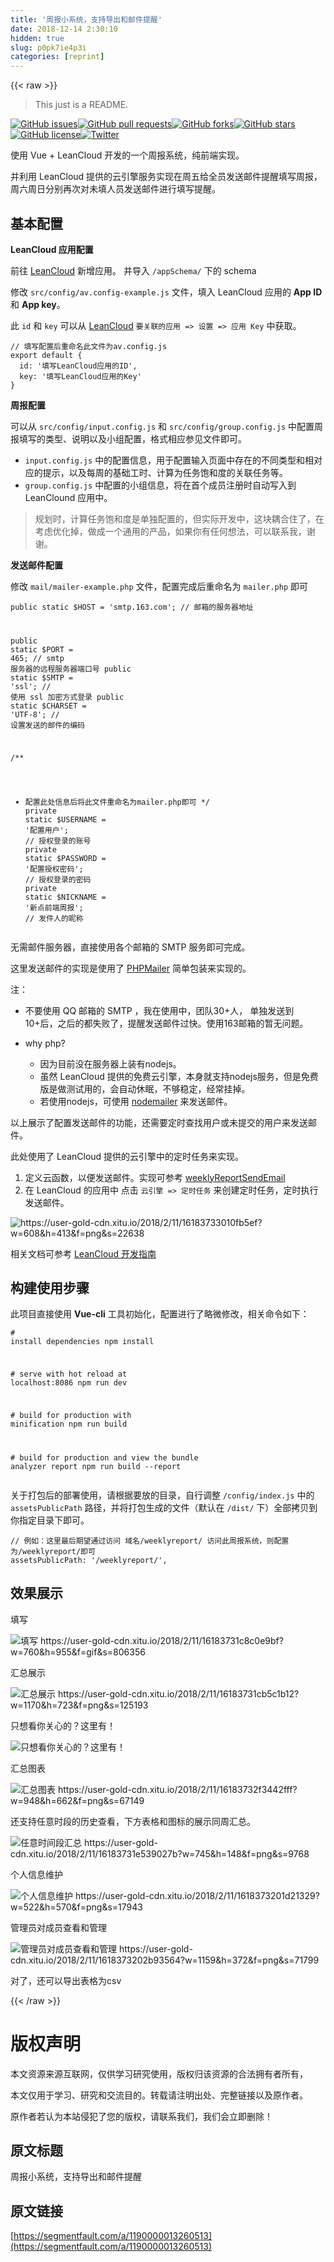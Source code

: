 ```yaml
---
title: '周报小系统，支持导出和邮件提醒' 
date: 2018-12-14 2:30:10
hidden: true
slug: p0pk7ie4p3i
categories: [reprint]
---
```


{{< raw >}}

                    
<blockquote>This just is a README.</blockquote>
<p><a href="https://github.com/cdswyda/weekly-report/issues" rel="nofollow noreferrer" target="_blank"><span class="img-wrap"><img data-src="/img/remote/1460000013260535" src="https://static.alili.tech/img/remote/1460000013260535" alt="GitHub issues" title="GitHub issues" style="cursor: pointer; display: inline;"></span></a><a href="https://github.com/cdswyda/weekly-report/pulls" rel="nofollow noreferrer" target="_blank"><span class="img-wrap"><img data-src="/img/remote/1460000013260536" src="https://static.alili.tech/img/remote/1460000013260536" alt="GitHub pull requests" title="GitHub pull requests" style="cursor: pointer; display: inline;"></span></a><a href="https://github.com/cdswyda/weekly-report/network" rel="nofollow noreferrer" target="_blank"><span class="img-wrap"><img data-src="/img/remote/1460000013260537" src="https://static.alili.tech/img/remote/1460000013260537" alt="GitHub forks" title="GitHub forks" style="cursor: pointer; display: inline;"></span></a><a href="https://github.com/cdswyda/weekly-report/stargazers" rel="nofollow noreferrer" target="_blank"><span class="img-wrap"><img data-src="/img/remote/1460000013260538" src="https://static.alili.tech/img/remote/1460000013260538" alt="GitHub stars" title="GitHub stars" style="cursor: pointer; display: inline;"></span></a><a href="https://github.com/cdswyda/weekly-report/blob/master/LICENSE" rel="nofollow noreferrer" target="_blank"><span class="img-wrap"><img data-src="/img/remote/1460000013260539" src="https://static.alili.tech/img/remote/1460000013260539" alt="GitHub license" title="GitHub license" style="cursor: pointer; display: inline;"></span></a><a href="https://twitter.com/intent/tweet?text=Wow:&amp;url=https%3A%2F%2Fgithub.com%2Fcdswyda%2Fweekly-report" rel="nofollow noreferrer" target="_blank"><span class="img-wrap"><img data-src="/img/remote/1460000013260540" src="https://static.alili.tech/img/remote/1460000013260540" alt="Twitter" title="Twitter" style="cursor: pointer; display: inline;"></span></a></p>
<p>使用 Vue + LeanCloud 开发的一个周报系统，纯前端实现。</p>
<p>并利用 LeanCloud 提供的云引擎服务实现在周五给全员发送邮件提醒填写周报，周六周日分别再次对未填人员发送邮件进行填写提醒。</p>
<h2 id="articleHeader0">基本配置</h2>
<p><strong>LeanCloud 应用配置</strong></p>
<p>前往 <a href="https://leancloud.cn/" rel="nofollow noreferrer" target="_blank">LeanCloud</a> 新增应用。 并导入 <code>/appSchema/</code> 下的 schema</p>
<p>修改 <code>src/config/av.config-example.js</code> 文件，填入 LeanCloud 应用的 <strong>App ID</strong> 和 <strong>App key</strong>。</p>
<p>此 <code>id</code> 和 <code>key</code> 可以从 <a href="https://leancloud.cn/" rel="nofollow noreferrer" target="_blank">LeanCloud</a>  <code>要关联的应用 =&gt; 设置 =&gt; 应用 Key</code> 中获取。</p>
<div class="widget-codetool" style="display:none;">
      <div class="widget-codetool--inner">
      <span class="selectCode code-tool" data-toggle="tooltip" data-placement="top" title="" data-original-title="全选"></span>
      <span type="button" class="copyCode code-tool" data-toggle="tooltip" data-placement="top" data-clipboard-text="// 填写配置后重命名此文件为av.config.js
export default {
  id: '填写LeanCloud应用的ID',
  key: '填写LeanCloud应用的Key'
}" title="" data-original-title="复制"></span>
      <span type="button" class="saveToNote code-tool" data-toggle="tooltip" data-placement="top" title="" data-original-title="放进笔记"></span>
      </div>
      </div><pre class="javascript hljs"><code class="js"><span class="hljs-comment">// 填写配置后重命名此文件为av.config.js</span>
<span class="hljs-keyword">export</span> <span class="hljs-keyword">default</span> {
  <span class="hljs-attr">id</span>: <span class="hljs-string">'填写LeanCloud应用的ID'</span>,
  <span class="hljs-attr">key</span>: <span class="hljs-string">'填写LeanCloud应用的Key'</span>
}</code></pre>
<p><strong>周报配置</strong></p>
<p>可以从 <code>src/config/input.config.js</code> 和  <code>src/config/group.config.js</code> 中配置周报填写的类型、说明以及小组配置，格式相应参见文件即可。</p>
<ul>
<li>
<code>input.config.js</code> 中的配置信息，用于配置输入页面中存在的不同类型和相对应的提示，以及每周的基础工时、计算为任务饱和度的关联任务等。</li>
<li>
<code>group.config.js</code> 中配置的小组信息，将在首个成员注册时自动写入到 LeanClound 应用中。</li>
</ul>
<blockquote>规划时，计算任务饱和度是单独配置的，但实际开发中，这块耦合住了，在考虑优化掉，做成一个通用的产品，如果你有任何想法，可以联系我，谢谢。</blockquote>
<p><strong>发送邮件配置</strong></p>
<p>修改 <code>mail/mailer-example.php</code> 文件，配置完成后重命名为 <code>mailer.php</code> 即可</p>
<div class="widget-codetool" style="display:none;">
      <div class="widget-codetool--inner">
      <span class="selectCode code-tool" data-toggle="tooltip" data-placement="top" title="" data-original-title="全选"></span>
      <span type="button" class="copyCode code-tool" data-toggle="tooltip" data-placement="top" data-clipboard-text="public static $HOST = 'smtp.163.com'; // 邮箱的服务器地址
public static $PORT = 465; // smtp 服务器的远程服务器端口号
public static $SMTP = 'ssl'; // 使用 ssl 加密方式登录
public static $CHARSET = 'UTF-8'; // 设置发送的邮件的编码

/**
 * 配置此处信息后将此文件重命名为mailer.php即可
 */
private static $USERNAME = '配置用户'; // 授权登录的账号
private static $PASSWORD = '配置授权密码'; // 授权登录的密码
private static $NICKNAME = '新点前端周报'; // 发件人的昵称" title="" data-original-title="复制"></span>
      <span type="button" class="saveToNote code-tool" data-toggle="tooltip" data-placement="top" title="" data-original-title="放进笔记"></span>
      </div>
      </div><pre class="php hljs"><code class="php"><span class="hljs-keyword">public</span> <span class="hljs-keyword">static</span> $HOST = <span class="hljs-string">'smtp.163.com'</span>; <span class="hljs-comment">// 邮箱的服务器地址</span>
<span class="hljs-keyword">public</span> <span class="hljs-keyword">static</span> $PORT = <span class="hljs-number">465</span>; <span class="hljs-comment">// smtp 服务器的远程服务器端口号</span>
<span class="hljs-keyword">public</span> <span class="hljs-keyword">static</span> $SMTP = <span class="hljs-string">'ssl'</span>; <span class="hljs-comment">// 使用 ssl 加密方式登录</span>
<span class="hljs-keyword">public</span> <span class="hljs-keyword">static</span> $CHARSET = <span class="hljs-string">'UTF-8'</span>; <span class="hljs-comment">// 设置发送的邮件的编码</span>

<span class="hljs-comment">/**
 * 配置此处信息后将此文件重命名为mailer.php即可
 */</span>
<span class="hljs-keyword">private</span> <span class="hljs-keyword">static</span> $USERNAME = <span class="hljs-string">'配置用户'</span>; <span class="hljs-comment">// 授权登录的账号</span>
<span class="hljs-keyword">private</span> <span class="hljs-keyword">static</span> $PASSWORD = <span class="hljs-string">'配置授权密码'</span>; <span class="hljs-comment">// 授权登录的密码</span>
<span class="hljs-keyword">private</span> <span class="hljs-keyword">static</span> $NICKNAME = <span class="hljs-string">'新点前端周报'</span>; <span class="hljs-comment">// 发件人的昵称</span></code></pre>
<p>无需邮件服务器，直接使用各个邮箱的 SMTP 服务即可完成。</p>
<p>这里发送邮件的实现是使用了 <a href="https://github.com/PHPMailer/PHPMailer" rel="nofollow noreferrer" target="_blank">PHPMailer</a> 简单包装来实现的。</p>
<p>注：</p>
<ul>
<li>不要使用 QQ 邮箱的 SMTP ，我在使用中，团队30+人， 单独发送到10+后，之后的都失败了，提醒发送邮件过快。使用163邮箱的暂无问题。</li>
<li>
<p>why php?</p>
<ul>
<li>因为目前没在服务器上装有nodejs。</li>
<li>虽然 LeanCloud 提供的免费云引擎，本身就支持nodejs服务，但是免费版是做测试用的，会自动休眠，不够稳定，经常挂掉。</li>
<li>若使用nodejs，可使用 <a href="https://github.com/nodemailer/nodemailer" rel="nofollow noreferrer" target="_blank">nodemailer</a> 来发送邮件。</li>
</ul>
</li>
</ul>
<p>以上展示了配置发送邮件的功能，还需要定时查找用户或未提交的用户来发送邮件。</p>
<p>此处使用了 LeanCloud 提供的云引擎中的定时任务来实现。</p>
<ol>
<li>定义云函数，以便发送邮件。实现可参考 <a href="https://github.com/cdswyda/weeklyReportSendEmail" rel="nofollow noreferrer" target="_blank">weeklyReportSendEmail</a>
</li>
<li>在 LeanCloud 的应用中 点击 <code>云引擎 =&gt; 定时任务</code> 来创建定时任务，定时执行发送邮件。</li>
</ol>
<p><span class="img-wrap"><img data-src="/img/remote/1460000013260518?w=608&amp;h=413" src="https://static.alili.tech/img/remote/1460000013260518?w=608&amp;h=413" alt="https://user-gold-cdn.xitu.io/2018/2/11/16183733010fb5ef?w=608&amp;h=413&amp;f=png&amp;s=22638" title="https://user-gold-cdn.xitu.io/2018/2/11/16183733010fb5ef?w=608&amp;h=413&amp;f=png&amp;s=22638" style="cursor: pointer; display: inline;"></span></p>
<p>相关文档可参考 <a href="https://leancloud.cn/docs/leanengine_cloudfunction_guide-node.html" rel="nofollow noreferrer" target="_blank">LeanCloud 开发指南</a></p>
<h2 id="articleHeader1">构建使用步骤</h2>
<p>此项目直接使用 <strong>Vue-cli</strong> 工具初始化，配置进行了略微修改，相关命令如下：</p>
<div class="widget-codetool" style="display:none;">
      <div class="widget-codetool--inner">
      <span class="selectCode code-tool" data-toggle="tooltip" data-placement="top" title="" data-original-title="全选"></span>
      <span type="button" class="copyCode code-tool" data-toggle="tooltip" data-placement="top" data-clipboard-text="# install dependencies
npm install

# serve with hot reload at localhost:8086
npm run dev

# build for production with minification
npm run build

# build for production and view the bundle analyzer report
npm run build --report" title="" data-original-title="复制"></span>
      <span type="button" class="saveToNote code-tool" data-toggle="tooltip" data-placement="top" title="" data-original-title="放进笔记"></span>
      </div>
      </div><pre class="bash hljs"><code class="bash"><span class="hljs-comment"># install dependencies</span>
npm install

<span class="hljs-comment"># serve with hot reload at localhost:8086</span>
npm run dev

<span class="hljs-comment"># build for production with minification</span>
npm run build

<span class="hljs-comment"># build for production and view the bundle analyzer report</span>
npm run build --report</code></pre>
<p>关于打包后的部署使用，请根据要放的目录，自行调整 <code>/config/index.js</code> 中的<br><code>assetsPublicPath</code> 路径，并将打包生成的文件（默认在 <code>/dist/</code> 下）全部拷贝到你指定目录下即可。</p>
<div class="widget-codetool" style="display:none;">
      <div class="widget-codetool--inner">
      <span class="selectCode code-tool" data-toggle="tooltip" data-placement="top" title="" data-original-title="全选"></span>
      <span type="button" class="copyCode code-tool" data-toggle="tooltip" data-placement="top" data-clipboard-text="// 例如：这里最后期望通过访问 域名/weeklyreport/ 访问此周报系统，则配置为/weeklyreport/即可
assetsPublicPath: '/weeklyreport/'," title="" data-original-title="复制"></span>
      <span type="button" class="saveToNote code-tool" data-toggle="tooltip" data-placement="top" title="" data-original-title="放进笔记"></span>
      </div>
      </div><pre class="javascript hljs"><code class="js"><span class="hljs-comment">// 例如：这里最后期望通过访问 域名/weeklyreport/ 访问此周报系统，则配置为/weeklyreport/即可</span>
assetsPublicPath: <span class="hljs-string">'/weeklyreport/'</span>,</code></pre>
<h2 id="articleHeader2">效果展示</h2>
<p>填写</p>
<p><span class="img-wrap"><img data-src="/img/remote/1460000013260519?w=760&amp;h=955" src="https://static.alili.tech/img/remote/1460000013260519?w=760&amp;h=955" alt="填写 https://user-gold-cdn.xitu.io/2018/2/11/16183731c8c0e9bf?w=760&amp;h=955&amp;f=gif&amp;s=806356" title="填写 https://user-gold-cdn.xitu.io/2018/2/11/16183731c8c0e9bf?w=760&amp;h=955&amp;f=gif&amp;s=806356" style="cursor: pointer;"></span></p>
<p>汇总展示</p>
<p><span class="img-wrap"><img data-src="/img/remote/1460000013260520?w=1170&amp;h=723" src="https://static.alili.tech/img/remote/1460000013260520?w=1170&amp;h=723" alt="汇总展示 https://user-gold-cdn.xitu.io/2018/2/11/16183731cb5c1b12?w=1170&amp;h=723&amp;f=png&amp;s=125193" title="汇总展示 https://user-gold-cdn.xitu.io/2018/2/11/16183731cb5c1b12?w=1170&amp;h=723&amp;f=png&amp;s=125193" style="cursor: pointer; display: inline;"></span></p>
<p>只想看你关心的？这里有！</p>
<p><span class="img-wrap"><img data-src="/img/remote/1460000013260521?w=190&amp;h=764" src="https://static.alili.tech/img/remote/1460000013260521?w=190&amp;h=764" alt="只想看你关心的？这里有！" title="只想看你关心的？这里有！" style="cursor: pointer; display: inline;"></span></p>
<p>汇总图表</p>
<p><span class="img-wrap"><img data-src="/img/remote/1460000013260522?w=948&amp;h=662" src="https://static.alili.tech/img/remote/1460000013260522?w=948&amp;h=662" alt="汇总图表 https://user-gold-cdn.xitu.io/2018/2/11/16183732f3442fff?w=948&amp;h=662&amp;f=png&amp;s=67149" title="汇总图表 https://user-gold-cdn.xitu.io/2018/2/11/16183732f3442fff?w=948&amp;h=662&amp;f=png&amp;s=67149" style="cursor: pointer; display: inline;"></span></p>
<p>还支持任意时段的历史查看，下方表格和图标的展示同周汇总。</p>
<p><span class="img-wrap"><img data-src="/img/remote/1460000013260523?w=745&amp;h=148" src="https://static.alili.tech/img/remote/1460000013260523?w=745&amp;h=148" alt="任意时间段汇总 https://user-gold-cdn.xitu.io/2018/2/11/16183731e539027b?w=745&amp;h=148&amp;f=png&amp;s=9768" title="任意时间段汇总 https://user-gold-cdn.xitu.io/2018/2/11/16183731e539027b?w=745&amp;h=148&amp;f=png&amp;s=9768" style="cursor: pointer; display: inline;"></span></p>
<p>个人信息维护</p>
<p><span class="img-wrap"><img data-src="/img/remote/1460000013260524?w=522&amp;h=570" src="https://static.alili.tech/img/remote/1460000013260524?w=522&amp;h=570" alt="个人信息维护 https://user-gold-cdn.xitu.io/2018/2/11/1618373201d21329?w=522&amp;h=570&amp;f=png&amp;s=17943" title="个人信息维护 https://user-gold-cdn.xitu.io/2018/2/11/1618373201d21329?w=522&amp;h=570&amp;f=png&amp;s=17943" style="cursor: pointer; display: inline;"></span></p>
<p>管理员对成员查看和管理</p>
<p><span class="img-wrap"><img data-src="/img/remote/1460000013260525?w=1159&amp;h=372" src="https://static.alili.tech/img/remote/1460000013260525?w=1159&amp;h=372" alt="管理员对成员查看和管理 https://user-gold-cdn.xitu.io/2018/2/11/1618373202b93564?w=1159&amp;h=372&amp;f=png&amp;s=71799" title="管理员对成员查看和管理 https://user-gold-cdn.xitu.io/2018/2/11/1618373202b93564?w=1159&amp;h=372&amp;f=png&amp;s=71799" style="cursor: pointer; display: inline;"></span></p>
<p>对了，还可以导出表格为csv</p>

                
{{< /raw >}}

# 版权声明
本文资源来源互联网，仅供学习研究使用，版权归该资源的合法拥有者所有，

本文仅用于学习、研究和交流目的。转载请注明出处、完整链接以及原作者。

原作者若认为本站侵犯了您的版权，请联系我们，我们会立即删除！

## 原文标题
周报小系统，支持导出和邮件提醒

## 原文链接
[https://segmentfault.com/a/1190000013260513](https://segmentfault.com/a/1190000013260513)

